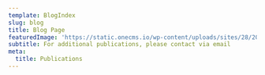 ```yaml
---
template: BlogIndex
slug: blog
title: Blog Page
featuredImage: 'https://static.onecms.io/wp-content/uploads/sites/28/2017/05/blue0517.jpg'
subtitle: For additional publications, please contact via email
meta:
  title: Publications
---
```

